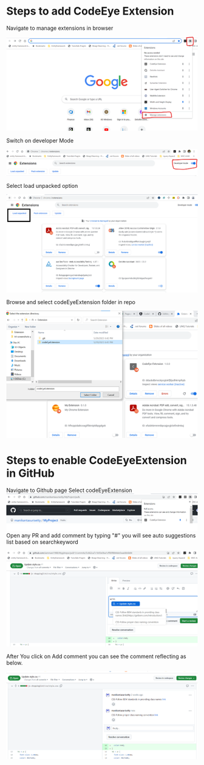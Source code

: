 # Steps to add CodeEye Extension
Navigate to manage extensions in browser <br/>

<img src="./Images/Step0.png" alt="select manage extensions">

Switch on developer Mode <br/>

<img src="./Images/Step1.png" alt="select developer mode">

Select load unpacked option <br/>

<img src="./Images/Step2.PNG" alt="select unpacked option">

Browse and select codeEyeExtension folder in repo <br/>

<img src="./Images/Step3.png" alt="select codeEyeExtension">

# Steps to enable CodeEyeExtension in GitHub 
Navigate to Github page
Select codeEyeExtension
<img src="./Images/Step4.png" alt="select codeEyeExtension">
Open any PR and add comment by typing "#" you will see auto suggestions list based on searchkeyword

<img src="./Images/Step5.png" alt="select codeEyeExtension">

After You click on Add comment you can see the comment reflecting as below.


<img src="./Images/Step6.png" alt="select codeEyeExtension">
